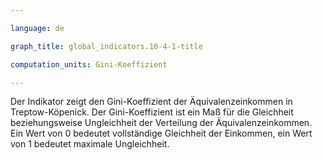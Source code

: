```yaml
---

language: de   

graph_title: global_indicators.10-4-1-title

computation_units: Gini-Koeffizient

---
```


Der Indikator zeigt den Gini-Koeffizient der Äquivalenzeinkommen in Treptow-Köpenick. 
Der Gini-Koeffizient ist ein Maß für die Gleichheit beziehungsweise Ungleichheit der Verteilung der Äquivalenzeinkommen. 
Ein Wert von 0 bedeutet vollständige Gleichheit der Einkommen, ein Wert von 1 bedeutet maximale Ungleichheit.
